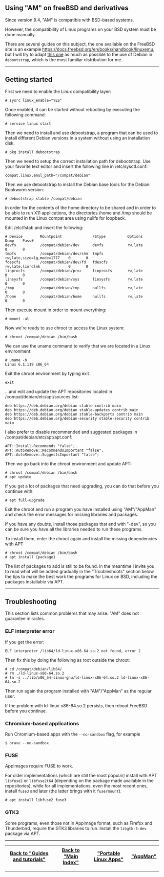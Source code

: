 ## Using "AM" on freeBSD and derivatives

Since version 9.4, "AM" is compatible with BSD-based systems.

However, the compatibility of Linux programs on your BSD system must be done manually.

There are several guides on this subject, the one available on the FreeBSD site is an example https://docs.freebsd.org/en/books/handbook/linuxemu, but I will try to adapt [this one](https://unixdigest.com/tutorials/how-to-install-signal-desktop-on-freebsd-using-the-linux-binary-compatibility.html) as much as possible to the use of Debian in `debootstrap`, which is the most familiar distribution for me.

------------------------------------------------------------------------
## Getting started
First we need to enable the Linux compatibility layer:
```
# sysrc linux_enable="YES"
```
Once enabled, it can be started without rebooting by executing the following command:
```
# service linux start
```
Then we need to install and use debootstrap, a program that can be used to install different Debian versions in a system without using an installation disk.
```
# pkg install debootstrap
```
Then we need to setup the correct installation path for debootstrap. Use your favorite text editor and insert the following line in /etc/sysctl.conf:
```
compat.linux.emul_path="/compat/debian"
```
Then we use debootstrap to install the Debian base tools for the Debian Bookworm version:
```
# debootstrap stable /compat/debian
```
In order for the contents of the home directory to be shared and in order to be able to run X11 applications, the directories /home and /tmp should be mounted in the Linux compat area using nullfs for loopback.

Edit /etc/fstab and insert the following:
```
# Device        Mountpoint              FStype          Options                      Dump    Pass#
devfs           /compat/debian/dev      devfs           rw,late                      0       0
tmpfs           /compat/debian/dev/shm  tmpfs           rw,late,size=1g,mode=1777    0       0
fdescfs         /compat/debian/dev/fd   fdescfs         rw,late,linrdlnk             0       0
linprocfs       /compat/debian/proc     linprocfs       rw,late                      0       0
linsysfs        /compat/debian/sys      linsysfs        rw,late                      0       0
/tmp            /compat/debian/tmp      nullfs          rw,late                      0       0
/home           /compat/debian/home     nullfs          rw,late                      0       0
```
Then execute mount in order to mount everything:
```
# mount -al
```
Now we're ready to use chroot to access the Linux system:
```
# chroot /compat/debian /bin/bash
```
We can use the uname command to verify that we are located in a Linux environment:
```
# uname -b
Linux 6.1.119 x86_64
```
Exit the chroot environment by typing exit
```
exit
```
...and edit and update the APT repositories located in /compat/debian/etc/apt/sources.list:
```
deb https://deb.debian.org/debian stable contrib main
deb https://deb.debian.org/debian stable-updates contrib main
deb https://deb.debian.org/debian stable-backports contrib main
deb https://deb.debian.org/debian-security stable-security contrib main
```
I also prefer to disable recommended and suggested packages in /compat/debian/etc/apt/apt.conf:
```
APT::Install-Recommends "false";
APT::AutoRemove::RecommendsImportant "false";
APT::AutoRemove::SuggestsImportant "false";
```
Then we go back into the chroot environment and update APT:
```
# chroot /compat/debian /bin/bash
# apt update
```
If you get a lot of packages that need upgrading, you can do that before you continue with:
```
# apt full-upgrade
```
Exit the chroot and run a program you have installed using "AM"/"AppMan" and check the error messages for missing libraries and packages.

If you have any doubts, install those packages that end with "-dev", so you can be sure you have all the libraries needed to run these programs.

To install them, enter the chroot again and install the missing dependencies with APT
```
# chroot /compat/debian /bin/bash
# apt install {package}
```
The list of packages to add is still to be found. In the meantime I invite you to read what will be added gradually in the "Troubleshoots" section below the tips to make the best work the programs for Linux on BSD, including the packages installable via APT.

------------------------------------------------------------------------
## Troubleshooting
This section lists common problems that may arise. "AM" does not guarantee miracles.

### ELF interpreter error
If you get the error:
```
ELF interpreter /lib64/ld-linux-x86-64.so.2 not found, error 2
```
Then fix this by doing the following as root outside the chroot:
```
# cd /compat/debian/lib64/
# rm ./ld-linux-x86-64.so.2
# ln -s ../lib/x86_64-linux-gnu/ld-linux-x86-64.so.2 ld-linux-x86-64.so.2
```
Then run again the program installed with "AM"/"AppMan" as the regular user.

If the problem with ld-linux-x86-64.so.2 persists, then reboot FreeBSD before you continue.

### Chromium-based applications
Run Chromium-based apps with the `--no-sandbox` flag, for example
```
$ brave --no-sandbox
```

### FUSE
AppImages require FUSE to work.

For older implementations (which are still the most popular) install with APT `libfuse2` or `libfuse2t64` (depending on the package made available in the repositories), while for all implementations, even the most recent ones, install `fuse3` and later (the latter brings with it `fusermount`).
```
# apt install libfuse2 fuse3
```

### GTK3
Some programs, even those not in AppImage format, such as Firefox and Thunderbird, require the GTK3 libraries to run. Install the `libgtk-3-dev` package via APT.

------------------------------------------------------------------------

| [Back to "Guides and tutorials"](../../README.md#guides-and-tutorials) | [Back to "Main Index"](../../README.md#main-index) | ["Portable Linux Apps"](https://portable-linux-apps.github.io/) | [ "AppMan" ](https://github.com/ivan-hc/AppMan) |
| - | - | - | - |

------------------------------------------------------------------------
